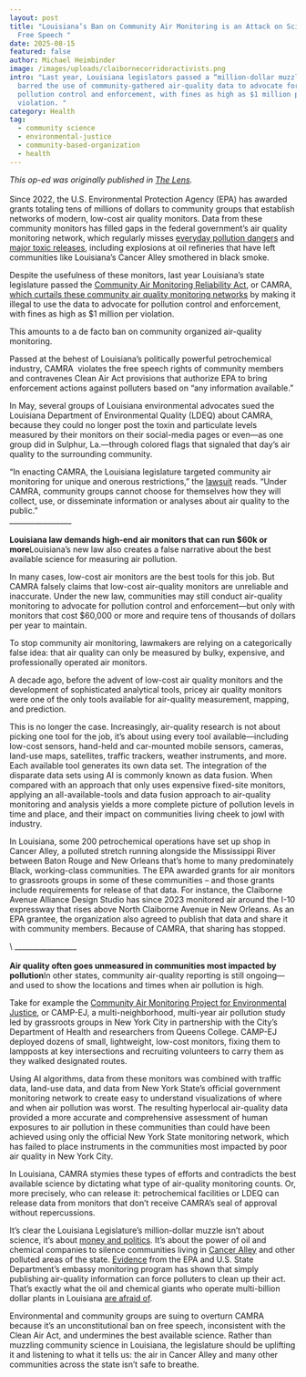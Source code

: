 ```yaml
---
layout: post
title: "Louisiana’s Ban on Community Air Monitoring is an Attack on Science &
  Free Speech "
date: 2025-08-15
featured: false
author: Michael Heimbinder
image: /images/uploads/claibornecorridoractivists.png
intro: "Last year, Louisiana legislators passed a “million-dollar muzzle,” which
  barred the use of community-gathered air-quality data to advocate for
  pollution control and enforcement, with fines as high as $1 million per
  violation. "
category: Health
tag:
  - community science
  - environmental-justice
  - community-based-organization
  - health
---
```

*This op-ed was originally published in [The Lens](https://thelensnola.org/2025/07/23/louisianas-ban-on-community-air-monitoring-is-an-attack-on-science-and-free-speech/).*\
\
Since 2022, the U.S. Environmental Protection Agency (EPA) has awarded grants totaling tens of millions of dollars to community groups that establish networks of modern, low-cost air quality monitors. Data from these community monitors has filled gaps in the federal government’s air quality monitoring network, which regularly misses [everyday pollution dangers](https://news.oilandgaswatch.org/post/new-study-refineries-under-reported-benzene-emissions-by-as-much-as-28-fold) and [major toxic releases](https://www.reuters.com/article/usa-pollution-airmonitors-specialreport/us-air-monitors-routinely-miss-pollution-even-refinery-explosions-idUSKBN28B4RT/), including explosions at oil refineries that have left communities like Louisiana’s Cancer Alley smothered in black smoke.

Despite the usefulness of these monitors, last year Louisiana’s state legislature passed the [Community Air Monitoring Reliability Act](https://legis.la.gov/Legis/ViewDocument.aspx?d=1379395), or CAMRA, [which curtails these community air quality monitoring networks](https://grist.org/accountability/louisiana-groups-sue-over-air-monitoring-law-camra/) by making it illegal to use the data to advocate for pollution control and enforcement, with fines as high as $1 million per violation. 

This amounts to a de facto ban on community organized air-quality monitoring.

Passed at the behest of Louisiana’s politically powerful petrochemical industry, CAMRA  violates the free speech rights of community members and contravenes Clean Air Act provisions that authorize EPA to bring enforcement actions against polluters based on “any information available.” 

In May, several groups of Louisiana environmental advocates sued the Louisiana Department of Environmental Quality (LDEQ) about CAMRA, because they could no longer post the toxin and particulate levels measured by their monitors on their social-media pages or even—as one group did in Sulphur, La.—through colored flags that signaled that day’s air quality to the surrounding community. 

“In enacting CAMRA, the Louisiana legislature targeted community air monitoring for unique and onerous restrictions,” the [lawsuit](https://environmentalintegrity.org/wp-content/uploads/2025/05/Lawsuit-over-LA-air-monitoring-5.22.25.pdf) reads. “Under CAMRA, community groups cannot choose for themselves how they will collect, use, or disseminate information or analyses about air quality to the public.” \
                                                                    \_\_\_\_\_\_\_\_\_\_\_\_\_\_\_\__\
\
**Louisiana law demands high-end air monitors that can run $60k or more**Louisiana’s new law also creates a false narrative about the best available science for measuring air pollution. 

In many cases, low-cost air monitors are the best tools for this job. But CAMRA falsely claims that low-cost air-quality monitors are unreliable and inaccurate. Under the new law, communities may still conduct air-quality monitoring to advocate for pollution control and enforcement—but only with monitors that cost $60,000 or more and require tens of thousands of dollars per year to maintain. 

To stop community air monitoring, lawmakers are relying on a categorically false idea: that air quality can only be measured by bulky, expensive, and professionally operated air monitors.

A decade ago, before the advent of low-cost air quality monitors and the development of sophisticated analytical tools, pricey air quality monitors were one of the only tools available for air-quality measurement, mapping, and prediction. 

This is no longer the case. Increasingly, air-quality research is not about picking one tool for the job, it’s about using every tool available—including low-cost sensors, hand-held and car-mounted mobile sensors, cameras, land-use maps, satellites, traffic trackers, weather instruments, and more. Each available tool generates its own data set. The integration of the disparate data sets using AI is commonly known as data fusion. When compared with an approach that only uses expensive fixed-site monitors, applying an all-available-tools and data fusion approach to air-quality monitoring and analysis yields a more complete picture of pollution levels in time and place, and their impact on communities living cheek to jowl with industry.

In Louisiana, some 200 petrochemical operations have set up shop in Cancer Alley, a polluted stretch running alongside the Mississippi River between Baton Rouge and New Orleans that’s home to many predominately Black, working-class communities. The EPA awarded grants for air monitors to grassroots groups in some of these communities – and those grants include requirements for release of that data. For instance, the Claiborne Avenue Alliance Design Studio has since 2023 monitored air around the I-10 expressway that rises above North Claiborne Avenue in New Orleans. As an EPA grantee, the organization also agreed to publish that data and share it with community members. Because of CAMRA, that sharing has stopped.

\    \_\_\_\_\_\_\_\_\_\_\_\_\_\_\_\__\
\
**Air quality often goes unmeasured in communities most impacted by pollution**In other states, community air-quality reporting is still ongoing—and used to show the locations and times when air pollution is high.

Take for example the [Community Air Monitoring Project for Environmental Justice](https://nyc-eja.org/wp-content/uploads/2021/02/CAMP-EJ-2020-Report-Final-021821-Reduced.pdf), or CAMP-EJ, a multi-neighborhood, multi-year air pollution study led by grassroots groups in New York City in partnership with the City’s Department of Health and researchers from Queens College. CAMP-EJ deployed dozens of small, lightweight, low-cost monitors, fixing them to lampposts at key intersections and recruiting volunteers to carry them as they walked designated routes. 

Using AI algorithms, data from these monitors was combined with traffic data, land-use data, and data from New York State’s official government monitoring network to create easy to understand visualizations of where and when air pollution was worst. The resulting hyperlocal air-quality data provided a more accurate and comprehensive assessment of human exposures to air pollution in these communities than could have been achieved using only the official New York State monitoring network, which has failed to place instruments in the communities most impacted by poor air quality in New York City.

In Louisiana, CAMRA stymies these types of efforts and contradicts the best available science by dictating what type of air-quality monitoring counts. Or, more precisely, who can release it: petrochemical facilities or LDEQ can release data from monitors that don’t receive CAMRA’s seal of approval without repercussions.

It’s clear the Louisiana Legislature’s million-dollar muzzle isn’t about science, it’s about [money and politics](https://thelensnola.org/2022/05/06/louisiana-legislator-pushes-bills-benefiting-the-oil-and-gas-industry-and-her-husband/). It’s about the power of oil and chemical companies to silence communities living in [Cancer Alley](https://www.hrw.org/report/2024/01/25/were-dying-here/fight-life-louisiana-fossil-fuel-sacrifice-zone) and other polluted areas of the state. [Evidence](https://www.pnas.org/doi/full/10.1073/pnas.2201092119) from the EPA and U.S. State Department’s embassy monitoring program has shown that simply publishing air-quality information can force polluters to clean up their act. That’s exactly what the oil and chemical giants who operate multi-billion dollar plants in Louisiana [are afraid of](https://lailluminator.com/2023/05/04/petrochemical-industry-in-louisiana-plans-a-defense-amid-growing-opposition/). 

Environmental and community groups are suing to overturn CAMRA because it’s an unconstitutional ban on free speech, inconsistent with the Clean Air Act, and undermines the best available science. Rather than muzzling community science in Louisiana, the legislature should be uplifting it and listening to what it tells us: the air in Cancer Alley and many other communities across the state isn’t safe to breathe.